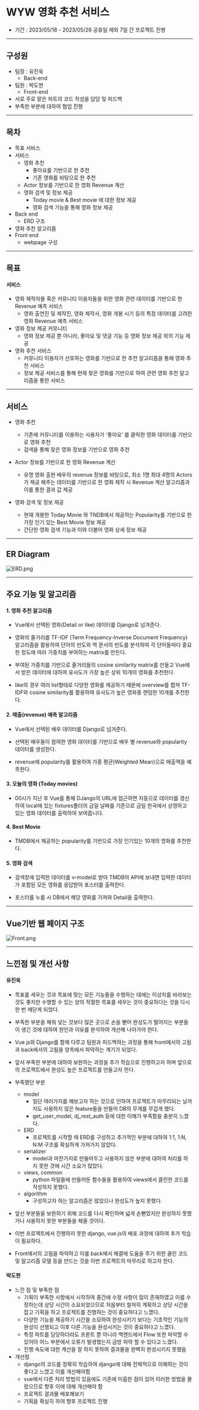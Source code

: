 # WYW 영화 추천 서비스

- 기간 : 2023/05/18 - 2023/05/26
  공휴일 제외 7일 간 프로젝트 진행

---

## 구성원

- 팀장 : 유진욱
  - Back-end
- 팀원 : 박도현
  - Front-end
- 서로 주로 맡은 파트의 코드 작성을 담당 및 피드백
- 부족한 부분에 대하여 협업 진행

---

## 목차

- 목표 서비스
- 서비스
  - 영화 추천
    - 좋아요를 기반으로 한 추천
    - 기존 영화를 바탕으로 한 추천
  - Actor 정보를 기반으로 한 영화 Revenue 계산
  - 영화 검색 및 정보 제공
    - Today movie & Best movie 에 대한 정보 제공
    - 영화 검색 기능을 통해 영화 정보 제공
- Back end
  - ERD 구조
- 영화 추천 알고리즘
- Front end
  - webpage 구성

---

## 목표

#### 서비스

- 영화 제작자들 혹은 커뮤니티 이용자들을 위한 영화 관련 데이터를 기반으로 한 Revenue 예측 서비스
  - 영화 출연진 및 제작진, 영화 제작사, 영화 개봉 시기 등의
    특정 데이터를 고려한 영화 Revenue 예측 서비스
- 영화 정보 제공 커뮤니티
  - 영화 정보 제공 뿐 아니라, 좋아요 및 댓글 기능 등
    영화 정보 제공 외의 기능 제공
- 영화 추천 서비스
  - 커뮤니티 이용자가 선호하는 영화를 기반으로 한 추천 알고리즘을 통해 영화 추천 서비스
  - 정보 제공 서비스를 통해 현재 찾은 영화를 기반으로 하여 관련 영화 추천 알고리즘을 통한 서비스

---

## 서비스

- 영화 추천
  
  - 기존에 커뮤니티를 이용하는 사용자가 ‘좋아요’ 를 클릭한 영화 데이터를 기반으로 영화 추천
  - 검색을 통해 찾은 영화 정보를 기반으로 영화 추천

- Actor 정보를 기반으로 한 영화 Revenue 계산
  
  - 유명 영화 출현 배우의 revenue 정보를 바탕으로, 최소 1명 최대 4명의 Actors가 제공 해주는 데이터를 기반으로 한 영화 제작 시 Revenue 계산 알고리즘과 이를 통한 결과 값 제공

- 영화 검색 및 정보 제공
  
  - 현재 개봉한 Today Movie 와 TNDB에서 제공하는 Popularity를 기반으로 한 가장 인기 있는 Best Movie 정보 제공
  - 간단한 영화 검색 기능과 이와 더불어 영화 상세 정보 제공

---

## ER Diagram

![ERD.png](${hello}_assets/e038572b34ce9630d350adc386643944a8f75b09.png)

---

## 

## 주요 기능 및 알고리즘

#### 1. 영화 추천 알고리즘

- Vue에서 선택된 영화(Detail or like) 데이터를 Django로 넘겨준다.

- 영화의 줄거리를 TF-IDF (Term Frequency-Inverse Document Frequency) 알고리즘을 활용하여 단어의 빈도와 역 문서의 빈도를 분석하여 각 단어들마다 중요한 정도에 따라 가중치를 부여하는 matrix를 만든다.

- 부여된 가중치를 기반으로 줄거리들의 cosine similarity matrix를 만들고 Vue에서 받은 데이터에 대하여 유사도가 가장 높은 상위 10개의 영화를 추천한다.

- like의 경우 여러 list형태로 다양한 영화를 제공하기 때문에 overview를 합쳐 TF-IDF와 cosine similarity를 활용하여 유사도가 높은 영화중 랜덤한 10개를 추천한다.

#### 2.  매출(revenue) 예측 알고리즘

- Vue에서 선택된 배우 데이터를 Django로 넘겨준다.

- 선택된 배우들이 참여한 영화 데이터를 기반으로 배우 별 revenue와 popularity 데이터를 생성한다.

- revenue에 popularity를 활용하여 가중 평균(Weighted Mean)으로 매출액을 예측한다.

#### 3. 오늘의 영화 (Today movies)

- 00시가 지난 후 Vue를 통해 DJango의 URL에 접근하면 자동으로 데이터를 갱신하여 local에 있는 fixtures폴더의 금일 날짜를 기준으로 금일 한국에서 상영하고 있는 영화 데이터를 출력하여 보여줍니다.

#### 4. Best Movie

- TMDB에서 제공하는 popularity를 기반으로 가장 인기있는 10개의 영화를 추천한다.

#### 5. 영화 검색

- 검색창에 입력한 데이터를 v-model로 받아 TMDB의 API에 보내면 입력한 데이터가 포함된 모든 영화를 응답받아 포스터를 출력한다.

- 포스터를 누를 시 DB에서 해당 영화를 가져와 Detail을 출력한다.

---

## Vue기반 웹 페이지 구조

![Front.png](${hello}_assets/543347b9c3a81d64ba6a061438a5321247108c1b.png)

---

## 느낀점 및 개선 사항

#### 유진욱

- 목표를 세우는 것과 목표에 맞는 모든 기능들을 수행하는 데에는 이상치를 바라보는 것도 좋지만 수행할 수 있는 양의 적절한 목표를 세우는 것이 중요하다는 것을 다시 한 번 깨닫게 되었다.

- 부족한 부분을 채워 넣는 것보다 많은 곳으로 손을 뻗어 완성도가 떨어지는 부분들이 생긴 것에 대하여 원인과 이유를 분석하여 개선해 나아가야 한다.

- Vue.js와 Django를 함께 다루고 팀원과 피드백하는 과정을 통해 front에서의 고됨과 back에서의 고됨을 양측에서 파악하는 계기가 되었다.

- 앞서 부족한 부분에 대하여 보완하는 과정을 추가 학습으로 진행하고자 하며 앞으로의 프로젝트에서 완성도 높은 프로젝트를 만들고자 한다.

- 부족했던 부분
  
  - model
    - 일단 여러가지를 해보고자 하는 것으로 인하여 프로젝트가 마무리되는 날까지도 사용하지 않은 feature들을 만들어 DB의 무게를 무겁게 했다.
    - get_user_model, dj_rest_auth 등에 대한 이해가 부족함을 충분히 느꼈다.
  - ERD
    - 프로젝트를 시작할 때 ERD를 구성하고 추가적인 부분에 대하여 1:1, 1:N, N:M 구조를 확실하게 가져가지 않았다.
  - serializer
    - model과 마찬가지로 만들어두고 사용하지 않은 부분에 대하여 처리를 하지 못한 것에 시간 소요가 많았다.
  - views, common
    - python 파일들에 만들어둔 함수들을 활용하여 views에서 클린한 코드를 작성하지 못했다.
  - algorithm
    - 구성하고자 하는 알고리즘은 많았으나 완성도가 높지 못했다.

- 앞선 부분들을 보완하기 위해 코드를 다시 확인하며 넓게 손뻗었지만 완성하지 못했거나 사용하지 못한 부분들을 채울 것이다.

- 이번 프로젝트에서 진행하지 못한 django, vue.js의 배포 과정에 대하여 추가 학습이 필요하다.

- Front에서의 고됨을 파악하고 이를 back에서 해결에 도움을 주기 위한 클린 코드 및 알고리즘 모델 등을 만드는 것을 이번 프로젝트의 마무리로 하고자 한다.

#### 박도현

- 느낀 점 및 부족한 점
  - 기획이 부족한 사항에서 시작하여 중간에 수정 사항이 많이 존재하였고 이를 수정하는데 상당 시간이 소요되었으므로 처음부터 철저히 계획하고 상당 시간을 잡고 기획을 하고 프로젝트를 진행하는 것이 중요하다고 느꼈다.
  - 다양한 기능을 제공하기 시간을 소모하여 완성시키기 보다는 기초적인 기능의 완성이 선행되고 이후 다른 기능을 완성시키는 것이 중요하다고 느꼈다.
  - 특정 파트를 담당하더라도 프론트 뿐 아니라 백엔드에서 Flow 또한 파악할 수 있어야 어느 부분에서 오류가 발생했는지 금방 파악 할 수 있다고 느꼈다.
  - 진행 속도에 대한 계산을 잘 하지 못하여 결과물을 완벽히 완성시키지 못했음
- 개선점
  - django의 코드를 정확히 학습하여 django에 대해 전체적으로 이해하는 것이 좋다고 느꼈고 이를 개선해야함
  - vue에서 다른 처리 방법이 있음에도 기존에 미흡한 점이 있어 이러한 방법을 몰랐으므로 향후 이에 대해 개선해야 함
  - 프로젝트 결과물 배포해보기
  - 기획을 확실히 하여 향후 프로젝트 진행